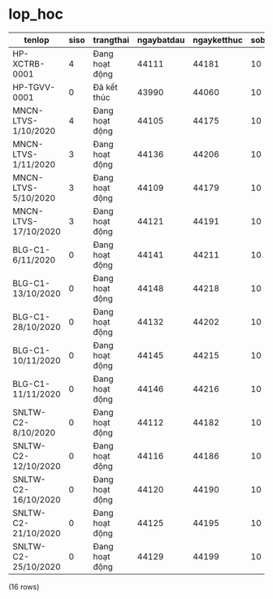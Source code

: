 lop_hoc
=======

|        tenlop        | siso |      trangthai       | ngaybatdau | ngayketthuc | sobuoi | test | ghichu | khoa_hoc_id | giao_vien_id |   |   |   | sobuoidahoc |
|----------------------|------|----------------------|------------|-------------|--------|------|--------|-------------|--------------|---|---|---|-------------|
| HP-XCTRB-0001        | 4    | Đang hoạt động | 44111      | 44181       | 10     | 45   |        | 7           | 1            |   |   |   | 6           |
| HP-TGVV-0001         | 0    | Đã kết thúc     | 43990      | 44060       | 10     | 166  |        | 8           | 2            |   |   |   | 10          |
| MNCN-LTVS-1/10/2020  | 4    | Đang hoạt động | 44105      | 44175       | 10     | 51   |        | 1           | 3            |   |   |   | 7           |
| MNCN-LTVS-1/11/2020  | 3    | Đang hoạt động | 44136      | 44206       | 10     | 20   |        | 1           | 4            |   |   |   | 2           |
| MNCN-LTVS-5/10/2020  | 3    | Đang hoạt động | 44109      | 44179       | 10     | 47   |        | 1           | 5            |   |   |   | 6           |
| MNCN-LTVS-17/10/2020 | 3    | Đang hoạt động | 44121      | 44191       | 10     | 35   |        | 1           | 7            |   |   |   | 5           |
| BLG-C1-6/11/2020     | 0    | Đang hoạt động | 44141      | 44211       | 10     | 15   |        | 2           | 9            |   |   |   | 2           |
| BLG-C1-13/10/2020    | 0    | Đang hoạt động | 44148      | 44218       | 10     | 8    |        | 2           | 10           |   |   |   | 1           |
| BLG-C1-28/10/2020    | 0    | Đang hoạt động | 44132      | 44202       | 10     | 24   |        | 2           | 11           |   |   |   | 3           |
| BLG-C1-10/11/2020    | 0    | Đang hoạt động | 44145      | 44215       | 10     | 11   |        | 2           | 12           |   |   |   | 1           |
| BLG-C1-11/11/2020    | 0    | Đang hoạt động | 44146      | 44216       | 10     | 10   |        | 2           | 13           |   |   |   | 1           |
| SNLTW-C2-8/10/2020   | 0    | Đang hoạt động | 44112      | 44182       | 10     | 44   |        | 3           | 14           |   |   |   | 6           |
| SNLTW-C2-12/10/2020  | 0    | Đang hoạt động | 44116      | 44186       | 10     | 40   |        | 3           | 15           |   |   |   | 5           |
| SNLTW-C2-16/10/2020  | 0    | Đang hoạt động | 44120      | 44190       | 10     | 36   |        | 3           | 16           |   |   |   | 5           |
| SNLTW-C2-21/10/2020  | 0    | Đang hoạt động | 44125      | 44195       | 10     | 31   |        | 3           | 17           |   |   |   | 4           |
| SNLTW-C2-25/10/2020  | 0    | Đang hoạt động | 44129      | 44199       | 10     | 27   |        | 3           | 17           |   |   |   | 3           |
(16 rows)

